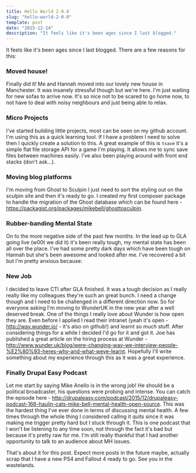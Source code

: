 ```yaml
---
title: Hello World 2.0.0
slug: "hello-world-2-0-0"
template: post
date: "2015-12-14"
description: "It feels like it's been ages since I last blogged."
---
```

It feels like it's been ages since I last blogged. There are a few reasons for this:

### Moved house!
Finally did it! Me and Hannah moved into our lovely new house in Manchester. It was insanely stressful though but we're here. I'm just waiting for new sofas to arrive now. It's so nice not to be scared to go home now, to not have to deal with noisy neighbours and just being able to relax.

### Micro Projects
I've started building little projects, most can be seen on my github account. I'm using this as a quick learning tool. If I have a problem I need to solve then I quickly create a solution to this. A great example of this is `tsave` it's a simple flat file storage API for a game I'm playing. It allows me to sync save files between machines easily. I've also been playing around with front end stacks (don't ask...).

### Moving blog platforms
I'm moving from Ghost to Sculpin I just need to sort the styling out on the sculpin site and then it's ready to go. I created my first composer package to handle the migration of the Ghost database which can be found here - https://packagist.org/packages/mikebell/ghosttosculpin.

### Rubber-banding Mental State
On to the more negative side of the past few months. In the lead up to GLA going live (w00t we did it) it's been really tough, my mental state has been all over the place. I've had some pretty dark days which have been tough on Hannah but she's been awesome and looked after me. I've recovered a bit but I'm pretty anxious because:

### New Job
I decided to leave CTI after GLA finished. It was a tough decision as I really really like my colleagues they're such an great bunch. I need a change though and I need to be challenged in a different direction now. So for everyone asking I'm moving to WunderUK in the new year after a well deserved break. One of the things I really love about Wunder is how open they are. Even before I applied I read their intranet (yeah it's open - http://way.wunder.io/ - it's also on github!) and learnt so much stuff. After considering things for a while I decided I'd go for it and got it. Joe has published a great article on the hiring process at Wunder - http://www.wunder.uk/blog/were-changing-way-we-interview-people-%E2%80%93-heres-why-and-what-weve-learnt. Hopefully I'll write something about my experience through this as it was a great experience.

### Finally Drupal Easy Podcast
Let me start by saying Mike Anello is in the wrong job! He should be a political broadcaster, his questions were probing and intense. You can catch the episode here - http://drupaleasy.com/podcast/2015/12/drupaleasy-podcast-166-haulin-cats-mike-bell-mental-health-open-source. This was the hardest thing I've ever done in terms of discussing mental health. A few times through the whole thing I considered calling it quits since it was making me trigger pretty hard but I stuck through it. This is one podcast that I won't be listening to any time soon, not through the fact it's bad but because it's pretty raw for me. I'm still really thankful that I had another opportunity to talk to an audience about MH issues.

That's about it for this post. Expect more posts in the future maybe, actually scrap that I have a new PS4 and Fallout 4 ready to go. See you in the wastelands.
